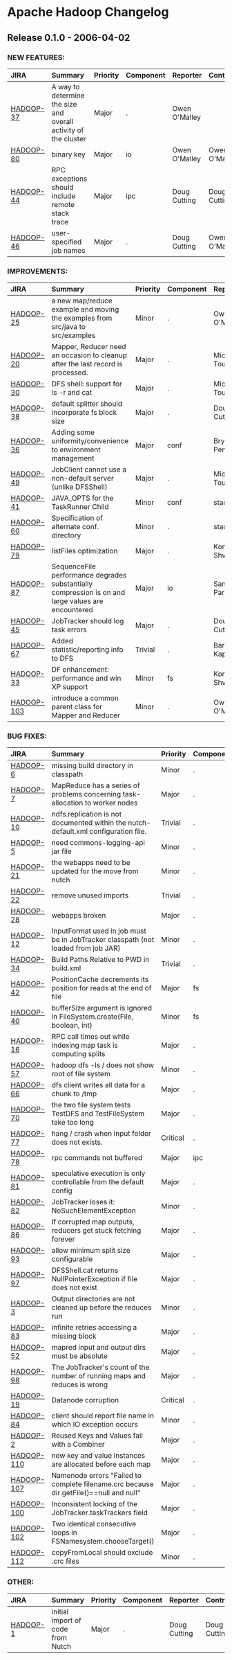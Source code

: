 
<!---
# Licensed to the Apache Software Foundation (ASF) under one
# or more contributor license agreements.  See the NOTICE file
# distributed with this work for additional information
# regarding copyright ownership.  The ASF licenses this file
# to you under the Apache License, Version 2.0 (the
# "License"); you may not use this file except in compliance
# with the License.  You may obtain a copy of the License at
#
#     http://www.apache.org/licenses/LICENSE-2.0
#
# Unless required by applicable law or agreed to in writing, software
# distributed under the License is distributed on an "AS IS" BASIS,
# WITHOUT WARRANTIES OR CONDITIONS OF ANY KIND, either express or implied.
# See the License for the specific language governing permissions and
# limitations under the License.
-->
# Apache Hadoop Changelog

## Release 0.1.0 - 2006-04-02



### NEW FEATURES:

| JIRA | Summary | Priority | Component | Reporter | Contributor |
|:---- |:---- | :--- |:---- |:---- |:---- |
| [HADOOP-37](https://issues.apache.org/jira/browse/HADOOP-37) | A way to determine the size and overall activity of the cluster |  Major | . | Owen O'Malley |  |
| [HADOOP-80](https://issues.apache.org/jira/browse/HADOOP-80) | binary key |  Major | io | Owen O'Malley | Owen O'Malley |
| [HADOOP-44](https://issues.apache.org/jira/browse/HADOOP-44) | RPC exceptions should include remote stack trace |  Major | ipc | Doug Cutting | Doug Cutting |
| [HADOOP-46](https://issues.apache.org/jira/browse/HADOOP-46) | user-specified job names |  Major | . | Doug Cutting | Owen O'Malley |


### IMPROVEMENTS:

| JIRA | Summary | Priority | Component | Reporter | Contributor |
|:---- |:---- | :--- |:---- |:---- |:---- |
| [HADOOP-25](https://issues.apache.org/jira/browse/HADOOP-25) | a new map/reduce example and moving the examples from src/java to src/examples |  Minor | . | Owen O'Malley | Owen O'Malley |
| [HADOOP-20](https://issues.apache.org/jira/browse/HADOOP-20) | Mapper, Reducer need an occasion to cleanup after the last record is processed. |  Major | . | Michel Tourn |  |
| [HADOOP-30](https://issues.apache.org/jira/browse/HADOOP-30) | DFS shell: support for ls -r and cat |  Major | . | Michel Tourn |  |
| [HADOOP-38](https://issues.apache.org/jira/browse/HADOOP-38) | default splitter should incorporate fs block size |  Major | . | Doug Cutting |  |
| [HADOOP-36](https://issues.apache.org/jira/browse/HADOOP-36) | Adding some uniformity/convenience to environment management |  Major | conf | Bryan Pendleton |  |
| [HADOOP-49](https://issues.apache.org/jira/browse/HADOOP-49) | JobClient cannot use a non-default server (unlike DFSShell) |  Major | . | Michel Tourn | Michel Tourn |
| [HADOOP-41](https://issues.apache.org/jira/browse/HADOOP-41) | JAVA\_OPTS for the TaskRunner Child |  Minor | conf | stack |  |
| [HADOOP-60](https://issues.apache.org/jira/browse/HADOOP-60) | Specification of alternate conf. directory |  Minor | . | stack |  |
| [HADOOP-79](https://issues.apache.org/jira/browse/HADOOP-79) | listFiles optimization |  Major | . | Konstantin Shvachko | Konstantin Shvachko |
| [HADOOP-87](https://issues.apache.org/jira/browse/HADOOP-87) | SequenceFile performance degrades substantially compression is on and large values are encountered |  Major | io | Sameer Paranjpye | Doug Cutting |
| [HADOOP-45](https://issues.apache.org/jira/browse/HADOOP-45) | JobTracker should log task errors |  Major | . | Doug Cutting | Doug Cutting |
| [HADOOP-67](https://issues.apache.org/jira/browse/HADOOP-67) | Added statistic/reporting info to DFS |  Trivial | . | Barry Kaplan | Doug Cutting |
| [HADOOP-33](https://issues.apache.org/jira/browse/HADOOP-33) | DF enhancement: performance and win XP support |  Minor | fs | Konstantin Shvachko | Konstantin Shvachko |
| [HADOOP-103](https://issues.apache.org/jira/browse/HADOOP-103) | introduce a common parent class for Mapper and Reducer |  Minor | . | Owen O'Malley | Owen O'Malley |


### BUG FIXES:

| JIRA | Summary | Priority | Component | Reporter | Contributor |
|:---- |:---- | :--- |:---- |:---- |:---- |
| [HADOOP-6](https://issues.apache.org/jira/browse/HADOOP-6) | missing build directory in classpath |  Minor | . | Owen O'Malley |  |
| [HADOOP-7](https://issues.apache.org/jira/browse/HADOOP-7) | MapReduce has a series of problems concerning task-allocation to worker nodes |  Major | . | Mike Cafarella |  |
| [HADOOP-10](https://issues.apache.org/jira/browse/HADOOP-10) | ndfs.replication is not documented within the nutch-default.xml configuration file. |  Trivial | . | Rod Taylor |  |
| [HADOOP-5](https://issues.apache.org/jira/browse/HADOOP-5) | need commons-logging-api jar file |  Minor | . | Owen O'Malley |  |
| [HADOOP-21](https://issues.apache.org/jira/browse/HADOOP-21) | the webapps need to be updated for the move from nutch |  Minor | . | Owen O'Malley |  |
| [HADOOP-22](https://issues.apache.org/jira/browse/HADOOP-22) | remove unused imports |  Trivial | . | Sami Siren |  |
| [HADOOP-28](https://issues.apache.org/jira/browse/HADOOP-28) | webapps broken |  Major | . | Owen O'Malley |  |
| [HADOOP-12](https://issues.apache.org/jira/browse/HADOOP-12) | InputFormat used in job must be in JobTracker classpath (not loaded from job JAR) |  Minor | . | Bryan Pendleton |  |
| [HADOOP-34](https://issues.apache.org/jira/browse/HADOOP-34) | Build Paths Relative to PWD in build.xml |  Trivial | . | Jeremy Bensley |  |
| [HADOOP-42](https://issues.apache.org/jira/browse/HADOOP-42) | PositionCache decrements its position for reads at the end of file |  Major | fs | Konstantin Shvachko |  |
| [HADOOP-40](https://issues.apache.org/jira/browse/HADOOP-40) | bufferSize argument is ignored in FileSystem.create(File, boolean, int) |  Minor | fs | Konstantin Shvachko |  |
| [HADOOP-16](https://issues.apache.org/jira/browse/HADOOP-16) | RPC call times out while indexing map task is computing splits |  Major | . | Chris Schneider | Mike Cafarella |
| [HADOOP-57](https://issues.apache.org/jira/browse/HADOOP-57) | hadoop dfs -ls / does not show root of file system |  Minor | . | Yoram Arnon |  |
| [HADOOP-66](https://issues.apache.org/jira/browse/HADOOP-66) | dfs client writes all data for a chunk to /tmp |  Major | . | Sameer Paranjpye | Doug Cutting |
| [HADOOP-70](https://issues.apache.org/jira/browse/HADOOP-70) | the two file system tests TestDFS and TestFileSystem take too long |  Major | . | Owen O'Malley | Owen O'Malley |
| [HADOOP-77](https://issues.apache.org/jira/browse/HADOOP-77) | hang / crash when input folder does not exists. |  Critical | . | Stefan Groschupf |  |
| [HADOOP-78](https://issues.apache.org/jira/browse/HADOOP-78) | rpc commands not buffered |  Major | ipc | Owen O'Malley | Owen O'Malley |
| [HADOOP-81](https://issues.apache.org/jira/browse/HADOOP-81) | speculative execution is only controllable from the default config |  Major | . | Owen O'Malley | Owen O'Malley |
| [HADOOP-82](https://issues.apache.org/jira/browse/HADOOP-82) | JobTracker loses it: NoSuchElementException |  Minor | . | stack |  |
| [HADOOP-86](https://issues.apache.org/jira/browse/HADOOP-86) | If corrupted map outputs, reducers get stuck fetching forever |  Major | . | stack | Doug Cutting |
| [HADOOP-93](https://issues.apache.org/jira/browse/HADOOP-93) | allow minimum split size configurable |  Major | . | Hairong Kuang | Doug Cutting |
| [HADOOP-97](https://issues.apache.org/jira/browse/HADOOP-97) | DFSShell.cat returns NullPointerException if file does not exist |  Major | . | Konstantin Shvachko | Konstantin Shvachko |
| [HADOOP-3](https://issues.apache.org/jira/browse/HADOOP-3) | Output directories are not cleaned up before the reduces run |  Minor | . | Owen O'Malley | Owen O'Malley |
| [HADOOP-83](https://issues.apache.org/jira/browse/HADOOP-83) | infinite retries accessing a missing block |  Major | . | Yoram Arnon | Konstantin Shvachko |
| [HADOOP-52](https://issues.apache.org/jira/browse/HADOOP-52) | mapred input and output dirs must be absolute |  Major | . | Doug Cutting | Owen O'Malley |
| [HADOOP-98](https://issues.apache.org/jira/browse/HADOOP-98) | The JobTracker's count of the number of running maps and reduces is wrong |  Major | . | Owen O'Malley | Owen O'Malley |
| [HADOOP-19](https://issues.apache.org/jira/browse/HADOOP-19) | Datanode corruption |  Critical | . | Rod Taylor | Doug Cutting |
| [HADOOP-84](https://issues.apache.org/jira/browse/HADOOP-84) | client should report file name in which IO exception occurs |  Minor | . | Yoram Arnon | Konstantin Shvachko |
| [HADOOP-2](https://issues.apache.org/jira/browse/HADOOP-2) | Reused Keys and Values fail with a Combiner |  Major | . | Owen O'Malley | Owen O'Malley |
| [HADOOP-110](https://issues.apache.org/jira/browse/HADOOP-110) | new key and value instances are allocated before each map |  Major | . | Owen O'Malley | Owen O'Malley |
| [HADOOP-107](https://issues.apache.org/jira/browse/HADOOP-107) | Namenode errors "Failed to complete filename.crc  because dir.getFile()==null and null" |  Major | . | Igor Bolotin | Doug Cutting |
| [HADOOP-100](https://issues.apache.org/jira/browse/HADOOP-100) | Inconsistent locking of the JobTracker.taskTrackers field |  Major | . | Owen O'Malley | Owen O'Malley |
| [HADOOP-102](https://issues.apache.org/jira/browse/HADOOP-102) | Two identical consecutive loops in FSNamesystem.chooseTarget() |  Major | . | Konstantin Shvachko | Konstantin Shvachko |
| [HADOOP-112](https://issues.apache.org/jira/browse/HADOOP-112) | copyFromLocal should exclude .crc files |  Minor | . | Monu Ogbe | Doug Cutting |


### OTHER:

| JIRA | Summary | Priority | Component | Reporter | Contributor |
|:---- |:---- | :--- |:---- |:---- |:---- |
| [HADOOP-1](https://issues.apache.org/jira/browse/HADOOP-1) | initial import of code from Nutch |  Major | . | Doug Cutting | Doug Cutting |


